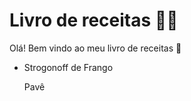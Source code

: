 # Livro de receitas :man_cook:

Olá! Bem vindo ao meu livro de receitas :wave:

- Strogonoff de Frango


  Pavê
